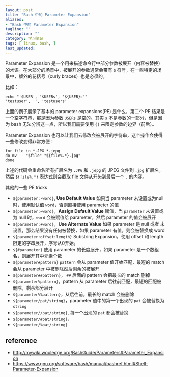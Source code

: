 ```yaml
---
layout: post
title: "Bash 中的 Parameter Expansion"
aliases: 
- "Bash 中的 Parameter Expansion"
tagline: ""
description: ""
category: 学习笔记
tags: [ linux, bash, ]
last_updated:
---
```



Parameter Expansion 是一个用来描述命令行中部分参数被展开（内容被替换）的术语。在大部分的场景中，被展开的参数通常会带有 `$` 符号，在一些特定的场景中，额外的花括号（curly braces）也是必须的。

比如：

    echo "'$USER', '$USERs', '${USER}s'"
    'testuser', '', 'testusers'
    
上面的例子展示了基本的 parameter expansions(PE) 是什么，第二个 PE 结果是一个空字符串，那是因为参数 `USERs` 是空的。其实 `s` 不是参数的一部分，但是因为 bash 无法分辨这一点，所以我们需要使用 `{}` 来限定参数的边界（前后）。

Parameter Expansion 也可以让我们去修改会被展开的字符串，这个操作会使得一些修改变得非常方便：

    for file in *.JPG *.jepg
    do mv -- "$file" "${file%.*}.jpg"
    done

上述的代码会重命名所有扩展名为 `.JPG` 和 `.jepg` 的 JPEG 文件到 `.jpg` 扩展名。然后 `${file%.*}` 表达式则会截取 file 文件从开头到最后一个 `.` 的内容。

其他的一些 PE tricks

- `${parameter:-word}`, **Use Default Value** 如果当 parameter 未设置或为null时，使用默认值 `word`，否则直接使用 parameter 的值
- `${parameter:=word}`，**Assign Default Value** 赋值，当 `parameter` 未设置或为 null 时，`word` 会被赋值给 parameter，然后 parameter 的值会被展开
- `${parameter:+word}`，**Use Alternate Value** 如果 parameter 是 null 或者 未设置，那么结果没有任何被替换，如果 parameter 有值，则会被替换成 word
- `${parameter:offset:length}` Substring Expansion，使用 offset 和 length 限定的字串展开，序号从0开始。
- `${#parameter}` 使用 parameter 的长度展开，如果 parameter 是一个数组名，则展开其中元素个数
- `${parameter#pattern}` `pattern` 会从 parameter 值开始匹配，最短的 match 会从 parameter 中被删除然后剩余的被展开
- `${parameter##pattern}`， `##` 后面的 pattern 会把最长的 match 删掉
- `${parameter%pattern}`，pattern 从 parameter 后往前匹配，最短的匹配被删除，剩余部分展开
- `${parameter%%pattern}`，从后往前，最长的 match 会被删除
- `${parameter/pat/string}`，parameter 值中的第一个出现的 `pat` 会被替换为 `string`
- `${parameter//pat/string}`, 每一个出现的 `pat` 都会被替换
- `${parameter/#pat/string}`，
- `${parameter/%pat/string}`


## reference

- <http://mywiki.wooledge.org/BashGuide/Parameters#Parameter_Expansion>
- <https://www.gnu.org/software/bash/manual/bashref.html#Shell-Parameter-Expansion>